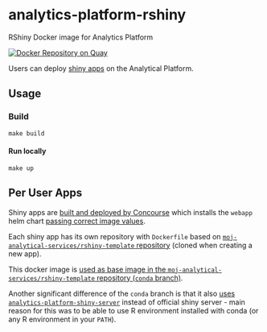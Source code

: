 # analytics-platform-rshiny

RShiny Docker image for Analytics Platform

[![Docker Repository on Quay](https://quay.io/repository/mojanalytics/rshiny/status "Docker Repository on Quay")](https://quay.io/repository/mojanalytics/rshiny)

Users can deploy [shiny apps](https://shiny.rstudio.com/) on the Analytical Platform.

## Usage

### Build

```shell
make build
```

#### Run locally

```shell
make up
```

## Per User Apps

Shiny apps are [built and deployed by Concourse](https://github.com/ministryofjustice/analytics-platform-concourse-github-org-resource/blob/c67dcf4ed75ccc34ea339283282b2278f4ed4a85/resource/webapp_pipeline.yaml) which installs the `webapp` helm chart [passing correct image values](https://github.com/ministryofjustice/analytics-platform-helm-charts/blob/master/charts/webapp/values.yaml#L4).

Each shiny app has its own repository with `Dockerfile` based on [`moj-analytical-services/rshiny-template` repository](https://github.com/moj-analytical-services/rshiny-template) (cloned when creating a new app).

This docker image is [used as base image in the `moj-analytical-services/rshiny-template` repository (`conda` branch)](https://github.com/moj-analytical-services/rshiny-template/blob/conda/Dockerfile#L1).

Another significant difference of the `conda` branch is that it also [uses `analytics-platform-shiny-server`](https://github.com/moj-analytical-services/rshiny-template/blob/conda/Dockerfile#L17) instead of official shiny server - main reason for this was to be able to use R environment installed with conda (or any R environment in your `PATH`).
